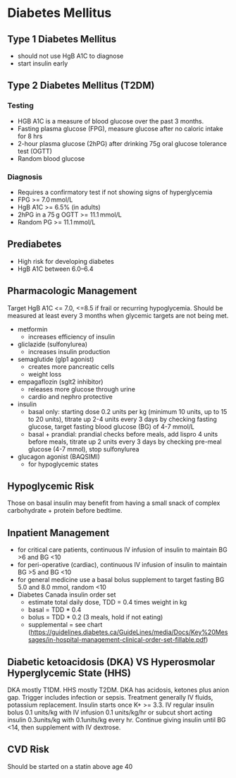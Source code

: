 # Diabetes Mellitus

## Type 1 Diabetes Mellitus
- should not use HgB A1C to diagnose
- start insulin early

## Type 2 Diabetes Mellitus (T2DM)

### Testing
- HGB A1C is a measure of blood glucose over the past 3 months.
- Fasting plasma glucose (FPG), measure glucose after no caloric intake for 8 hrs
- 2-hour plasma glucose (2hPG) after drinking 75g oral glucose tolerance test (OGTT)
- Random blood glucose

### Diagnosis
- Requires a confirmatory test if not showing signs of hyperglycemia
- FPG >= 7.0 mmol/L
- HgB A1C >= 6.5% (in adults)
- 2hPG in a 75 g OGTT >= 11.1 mmol/L
- Random PG >= 11.1 mmol/L

## Prediabetes
- High risk for developing diabetes
- HgB A1C between 6.0–6.4

## Pharmacologic Management
Target HgB A1C <= 7.0, <=8.5 if frail or recurring hypoglycemia. Should be measured at least every 3 months when glycemic targets are not being met.

- metformin
    - increases efficiency of insulin
- gliclazide (sulfonylurea)
    - increases insulin production
- semaglutide (glp1 agonist)
    - creates more pancreatic cells
    - weight loss
- empagaflozin (sglt2 inhibitor)
    - releases more glucose through urine
    - cardio and nephro protective
- insulin
    - basal only: starting dose 0.2 units per kg (minimum 10 units, up to 15 to 20 units), titrate up 2-4 units every 3 days by checking fasting glucose, target fasting blood glucose (BG) of 4-7 mmol/L
    - basal + prandial: prandial checks before meals, add lispro 4 units before meals, titrate up 2 units every 3 days by checking pre-meal glucose (4-7 mmol), stop sulfonylurea
- glucagon agonist (BAQSIMI)
    - for hypoglycemic states

## Hypoglycemic Risk
Those on basal insulin may benefit from having a small snack of complex carbohydrate + protein before bedtime.

## Inpatient Management
- for critical care patients, continuous IV infusion of insulin to maintain BG >6 and BG <10
- for peri-operative (cardiac), continuous IV infusion of insulin to maintain BG >5 and BG <10
- for general medicine use a basal bolus supplement to target fasting BG 5.0 and 8.0 mmol, random <10
- Diabetes Canada insulin order set 
    - estimate total daily dose, TDD = 0.4 times weight in kg
    - basal = TDD * 0.4
    - bolus = TDD * 0.2 (3 meals, hold if not eating)
    - supplemental = see chart (https://guidelines.diabetes.ca/GuideLines/media/Docs/Key%20Messages/in-hospital-management-clinical-order-set-fillable.pdf)

## Diabetic ketoacidosis (DKA) VS Hyperosmolar Hyperglycemic State (HHS)
DKA mostly T1DM. HHS mostly T2DM. DKA has acidosis, ketones plus anion gap. Trigger includes infection or sepsis. Treatment generally IV fluids, potassium replacement. Insulin starts once K+ >= 3.3. IV regular insulin bolus 0.1 units/kg with IV infusion 0.1 units/kg/hr or subcut short acting insulin 0.3units/kg with 0.1units/kg every hr. Continue giving insulin until BG <14, then supplement with IV dextrose.

## CVD Risk
Should be started on a statin above age 40
